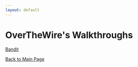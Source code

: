 ```yaml
---
layout: default
---
```

# OverTheWire's Walkthroughs
[Bandit](./Bandit.md)

[Back to Main Page](../)
